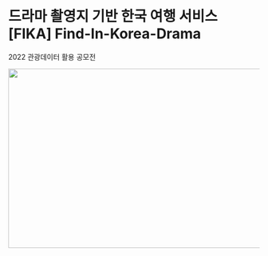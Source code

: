 # 드라마 촬영지 기반 한국 여행 서비스 [FIKA] Find-In-Korea-Drama

2022 관광데이터 활용 공모전

<img src="https://user-images.githubusercontent.com/98886487/221552204-f9d9ad18-c616-4e8f-b957-f73ebed1bb21.png"  width="600" height="360"/>
